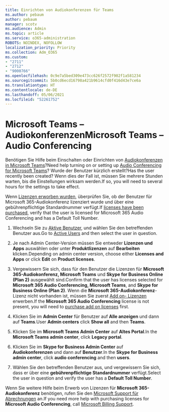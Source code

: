 ```yaml
---
title: Einrichten von Audiokonferenzen für Teams
ms.author: pebaum
author: pebaum
manager: scotv
ms.audience: Admin
ms.topic: article
ms.service: o365-administration
ROBOTS: NOINDEX, NOFOLLOW
localization_priority: Priority
ms.collection: Adm_O365
ms.custom:
- "2711"
- "2712"
- "9000766"
ms.openlocfilehash: 0c9e7a5bed309e473cc626f2572f902f1a581234
ms.sourcegitcommit: 5b0cd6ecd16798a421b9614cfd0f416d43e7ce6a
ms.translationtype: HT
ms.contentlocale: de-DE
ms.lasthandoff: 05/06/2021
ms.locfileid: "52261752"
---
```

# <a name="microsoft-teams--audio-conferencing"></a><span data-ttu-id="25c69-102">Microsoft Teams – Audiokonferenzen</span><span class="sxs-lookup"><span data-stu-id="25c69-102">Microsoft Teams – Audio Conferencing</span></span>

<span data-ttu-id="25c69-103">Benötigen Sie Hilfe beim Einschalten oder Einrichten von [Audiokonferenzen in Microsoft Teams](https://docs.microsoft.com/microsoftteams/set-up-audio-conferencing-in-teams)?</span><span class="sxs-lookup"><span data-stu-id="25c69-103">Need help turning on or setting up [Audio Conferencing for Microsoft Teams](https://docs.microsoft.com/microsoftteams/set-up-audio-conferencing-in-teams)?</span></span>  <span data-ttu-id="25c69-104">Wurde der Benutzer kürzlich erstellt?</span><span class="sxs-lookup"><span data-stu-id="25c69-104">Has the user recently been created?</span></span> <span data-ttu-id="25c69-105">Wenn dies der Fall ist, müssen Sie mehrere Stunden warten, bis die Einstellungen wirksam werden.</span><span class="sxs-lookup"><span data-stu-id="25c69-105">If so, you will need to several hours for the settings to take effect.</span></span>

<span data-ttu-id="25c69-106">Wenn [Lizenzen erworben wurden](https://docs.microsoft.com/microsoftteams/set-up-audio-conferencing-in-teams#step-2-get-and-assign-licenses), überprüfen Sie, ob der Benutzer für Microsoft 365-Audiokonferenz lizenziert wurde und über eine gebührenpflichtige Standardnummer verfügt.</span><span class="sxs-lookup"><span data-stu-id="25c69-106">If [licenses have been purchased](https://docs.microsoft.com/microsoftteams/set-up-audio-conferencing-in-teams#step-2-get-and-assign-licenses), verify that the user is licensed for Microsoft 365 Audio Conferencing and has a Default Toll Number.</span></span>

1. <span data-ttu-id="25c69-107">Wechseln Sie zu [Aktive Benutzer](https://admin.microsoft.com/Adminportal/Home?source=applauncher#/users), und wählen Sie den betreffenden Benutzer aus.</span><span class="sxs-lookup"><span data-stu-id="25c69-107">Go to [Active Users](https://admin.microsoft.com/Adminportal/Home?source=applauncher#/users) and then select the user in question.</span></span>

2. <span data-ttu-id="25c69-108">Je nach Admin Center-Version müssen Sie entweder **Lizenzen und Apps** auswählen oder unter **Produktlizenzen** auf **Bearbeiten** klicken.</span><span class="sxs-lookup"><span data-stu-id="25c69-108">Depending on admin center version, choose either **Licenses and Apps** or click **Edit** on **Product licenses**.</span></span>

3. <span data-ttu-id="25c69-109">Vergewissern Sie sich, dass für den Benutzer die Lizenzen für **Microsoft 365-Audiokonferenz, Microsoft Teams** und **Skype for Business Online (Plan 2)** ausgewählt sind.</span><span class="sxs-lookup"><span data-stu-id="25c69-109">Confirm that the user has licenses selected for **Microsoft 365 Audio Conferencing, Microsoft Teams**, and **Skype for Business Online (Plan 2)**.</span></span> <span data-ttu-id="25c69-110">Wenn die **Microsoft 365-Audiokonferenz**-Lizenz nicht vorhanden ist, müssen Sie zuerst [Add on- Lizenzen](https://docs.microsoft.com/microsoftteams/teams-add-on-licensing/microsoft-teams-add-on-licensing?tabs=small-business) erwerben.</span><span class="sxs-lookup"><span data-stu-id="25c69-110">If the **Microsoft 365 Audio Conferencing** license is not present, you will need to [purchase add on licenses](https://docs.microsoft.com/microsoftteams/teams-add-on-licensing/microsoft-teams-add-on-licensing?tabs=small-business) first.</span></span>

4. <span data-ttu-id="25c69-111">Klicken Sie im **Admin Center** für Benutzer auf **Alle anzeigen** und dann auf **Teams**.</span><span class="sxs-lookup"><span data-stu-id="25c69-111">User **Admin centers** click **Show all** and then **Teams**.</span></span>

5. <span data-ttu-id="25c69-112">Klicken Sie im **Microsoft Teams Admin Center** auf **Altes Portal**.</span><span class="sxs-lookup"><span data-stu-id="25c69-112">In the **Microsoft Teams admin center**, click **Legacy portal**.</span></span>

6. <span data-ttu-id="25c69-113">Klicken Sie im **Skype for Business Admin Center** auf **Audiokonferenzen** und dann auf **Benutzer**.</span><span class="sxs-lookup"><span data-stu-id="25c69-113">In the **Skype for Business admin center**, click **audio conferencing** and then **users**.</span></span>

7. <span data-ttu-id="25c69-114">Wählen Sie den betreffenden Benutzer aus, und vergewissern Sie sich, dass er über eine **gebührenpflichtige Standardnummer** verfügt.</span><span class="sxs-lookup"><span data-stu-id="25c69-114">Select the user in question and verify the user has a **Default Toll Number**.</span></span>

<span data-ttu-id="25c69-115">Wenn Sie weitere Hilfe beim Erwerb von Lizenzen für **Microsoft 365-Audiokonferenz** benötigen, rufen Sie den [Microsoft Support für Abrechnungen](/microsoft-365/admin/contact-support-for-business-products?view=o365-worldwide#phone-support) an.</span><span class="sxs-lookup"><span data-stu-id="25c69-115">If you need more help with purchasing licenses for **Microsoft Audio Conferencing**, call [Microsoft Billing Support](/microsoft-365/admin/contact-support-for-business-products?view=o365-worldwide#phone-support).</span></span>

